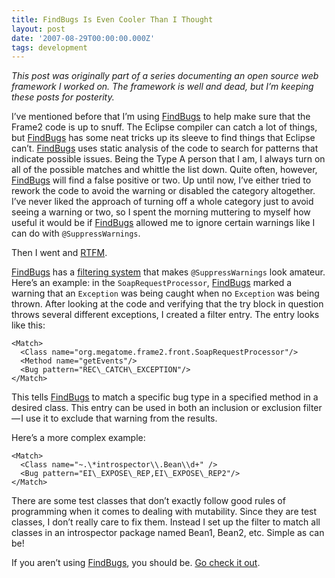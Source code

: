```yaml
---
title: FindBugs Is Even Cooler Than I Thought
layout: post
date: '2007-08-29T00:00:00.000Z'
tags: development
---
```


_This post was originally part of a series documenting an open source web framework I worked on. The framework is well and dead, but I’m keeping these posts for posterity._

I’ve mentioned before that I’m using [FindBugs](http://findbugs.sourceforge.net/index.html) to help make sure that the Frame2 code is up to snuff. The Eclipse compiler can catch a lot of things, but [FindBugs](http://findbugs.sourceforge.net/index.html) has some neat tricks up its sleeve to find things that Eclipse can’t. [FindBugs](http://findbugs.sourceforge.net/index.html) uses static analysis of the code to search for patterns that indicate possible issues. Being the Type A person that I am, I always turn on all of the possible matches and whittle the list down. Quite often, however, [FindBugs](http://findbugs.sourceforge.net/index.html) will find a false positive or two. Up until now, I’ve either tried to rework the code to avoid the warning or disabled the category altogether. I’ve never liked the approach of turning off a whole category just to avoid seeing a warning or two, so I spent the morning muttering to myself how useful it would be if [FindBugs](http://findbugs.sourceforge.net/index.html) allowed me to ignore certain warnings like I can do with `@SuppressWarnings`.

Then I went and [RTFM](http://findbugs.sourceforge.net/manual/index.html).

[FindBugs](http://findbugs.sourceforge.net/index.html) has a [filtering system](http://findbugs.sourceforge.net/manual/filter.html) that makes `@SuppressWarnings` look amateur. Here’s an example: in the `SoapRequestProcessor`, [FindBugs](http://findbugs.sourceforge.net/index.html) marked a warning that an `Exception` was being caught when no `Exception` was being thrown. After looking at the code and verifying that the try block in question throws several different exceptions, I created a filter entry. The entry looks like this:

    <Match>
      <Class name="org.megatome.frame2.front.SoapRequestProcessor"/>
      <Method name="getEvents"/>
      <Bug pattern="REC\_CATCH\_EXCEPTION"/>
    </Match>

This tells [FindBugs](http://findbugs.sourceforge.net/index.html) to match a specific bug type in a specified method in a desired class. This entry can be used in both an inclusion or exclusion filter — I use it to exclude that warning from the results.

Here’s a more complex example:

    <Match>
      <Class name="~.\*introspector\\.Bean\\d+" />
      <Bug pattern="EI\_EXPOSE\_REP,EI\_EXPOSE\_REP2"/>
    </Match>

There are some test classes that don’t exactly follow good rules of programming when it comes to dealing with mutability. Since they are test classes, I don’t really care to fix them. Instead I set up the filter to match all classes in an introspector package named Bean1, Bean2, etc. Simple as can be!

If you aren’t using [FindBugs](http://findbugs.sourceforge.net/index.html), you should be. [Go check it out](http://findbugs.sourceforge.net/index.html).
